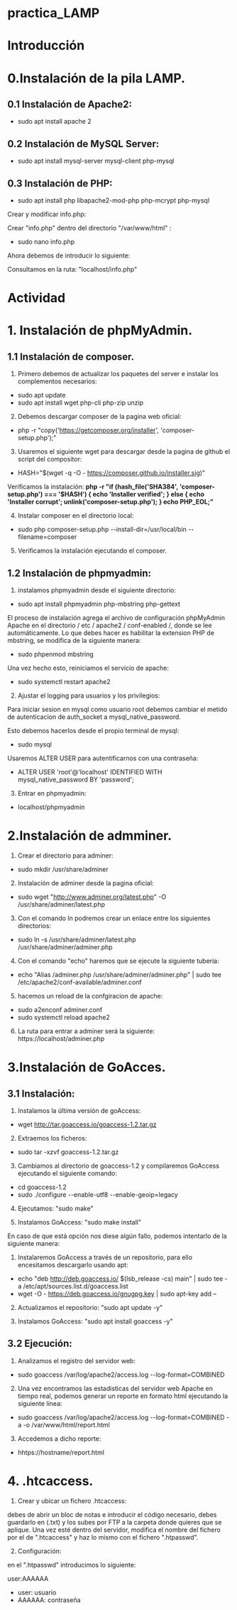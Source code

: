 # practica_LAMP

# Introducción

# 0.Instalación de la pila LAMP.


## 0.1 Instalación de Apache2:

* sudo apt install apache 2

## 0.2 Instalación de MySQL Server:

* sudo apt install mysql-server mysql-client php-mysql

## 0.3 Instalación de PHP:

* sudo apt install php libapache2-mod-php php-mcrypt php-mysql

Crear y modificar info.php:

Crear "info.php" dentro del directorio "/var/www/html" :

* sudo nano info.php

Ahora debemos de introducir lo siguiente:

<?php

phpinfo();

?>

Consultamos en la ruta: "localhost/info.php"

# Actividad

# 1. Instalación de phpMyAdmin.

## 1.1 Instalación de composer.

1. Primero debemos de actualizar los paquetes del server e instalar los complementos necesarios:

* sudo apt update
* sudo apt install wget php-cli php-zip unzip

2. Debemos descargar composer de la pagina web oficial:

* php -r "copy('https://getcomposer.org/installer', 'composer-setup.php');"

3. Usaremos el siguiente wget para descargar desde la pagina de github el script del compositor:

* HASH="$(wget -q -O - https://composer.github.io/installer.sig)"

Verificamos la instalación: **php -r "if (hash_file('SHA384', 'composer-setup.php') === '$HASH') { echo 'Installer verified'; } else { echo 'Installer corrupt'; unlink('composer-setup.php'); } echo PHP_EOL;"**

4. Instalar composer en el directorio local: 

* sudo php composer-setup.php --install-dir=/usr/local/bin --filename=composer

5. Verificamos la instalación ejecutando el composer.

## 1.2 Instalación de phpmyadmin:

1. instalamos phpmyadmin desde el siguiente directorio:

* sudo apt install phpmyadmin php-mbstring php-gettext

El proceso de instalación agrega el archivo de configuración phpMyAdmin Apache en el directorio / etc / apache2 / conf-enabled /, donde se lee automáticamente. Lo que debes hacer es habilitar la extension PHP de mbstring, se modifica de la siguiente manera:

* sudo phpenmod mbstring

Una vez hecho esto, reiniciamos el servicio de apache:

* sudo systemctl restart apache2

2. Ajustar el logging para usuarios y los privilegios:

Para iniciar sesion en mysql como usuario root debemos cambiar el metido de autenticacion de auth_socket a mysql_native_password.

Esto debemos hacerlos desde el propio terminal de mysql:

* sudo mysql

Usaremos ALTER USER para autentificarnos con una contraseña:

* ALTER USER 'root'@'localhost' IDENTIFIED WITH mysql_native_password BY 'password';

3. Entrar en phpmyadmin: 

* localhost/phpmyadmin



# 2.Instalación de admminer.

1. Crear el directorio para adminer:

* sudo mkdir /usr/share/adminer

2. Instalación de adminer desde la pagina oficial:

* sudo wget "http://www.adminer.org/latest.php" -O /usr/share/adminer/latest.php

3. Con el comando ln podremos crear un enlace entre los siguientes directorios:

* sudo ln -s /usr/share/adminer/latest.php /usr/share/adminer/adminer.php

4. Con el comando "echo" haremos que se ejecute la siguiente tubería:

* echo "Alias /adminer.php /usr/share/adminer/adminer.php" | sudo tee /etc/apache2/conf-available/adminer.conf

5. hacemos un reload de la confgiracion de apache:

* sudo a2enconf adminer.conf
* sudo systemctl reload apache2

6. La ruta para entrar a adminer será la siguiente: https://localhost/adminer.php



# 3.Instalación de GoAcces.

## 3.1 Instalación:

1. Instalamos la última versión de goAccess:

* wget http://tar.goaccess.io/goaccess-1.2.tar.gz

2. Extraemos los ficheros:

* sudo tar -xzvf goaccess-1.2.tar.gz

3. Cambiamos al directorio de goaccess-1.2 y compilaremos GoAccess ejecutando el siguiente comando: 

* cd goaccess-1.2
* sudo ./configure --enable-utf8 --enable-geoip=legacy

4. Ejecutamos: "sudo make"

5. Instalamos GoAccess: "sudo make install"

En caso de que está opción nos diese algún fallo, podemos intentarlo de la siguiente manera:

1. Instalaremos GoAccess a través de un repositorio, para ello encesitamos descargarlo usando apt:

* echo "deb http://deb.goaccess.io/ $(lsb_release -cs) main" | sudo tee -a /etc/apt/sources.list.d/goaccess.list
* wget -O - https://deb.goaccess.io/gnugpg.key | sudo apt-key add –

2. Actualizamos el repositorio: "sudo apt update -y"

3. Instalamos GoAccess: "sudo apt install goaccess -y"

## 3.2 Ejecución:

1. Analizamos el registro del servidor web:

* sudo goaccess /var/log/apache2/access.log --log-format=COMBINED

2. Una vez encontramos las estadisticas del servidor web Apache en tiempo real, podemos generar un reporte en formato html ejecutando la siguiente línea:

* sudo goaccess /var/log/apache2/access.log --log-format=COMBINED -a -o /var/www/html/report.html

3. Accedemos a dicho reporte: 

* hhtps://hostname/report.html



# 4. .htcaccess.

1. Crear y ubicar un fichero .htcaccess:

debes de abrir un bloc de notas e introducir el código necesario, debes guardarlo en (.txt) y los subes por FTP a la carpeta donde quieres que se aplique. Una vez esté dentro del servidor, modifica el nombre del fichero por el de ".htcaccess" y haz lo mismo con el fichero ".htpasswd".

2. Configuración:

en el ".htpasswd" introducimos lo siguiente:

user:AAAAAA

* user: usuario
* AAAAAA: contraseña

















